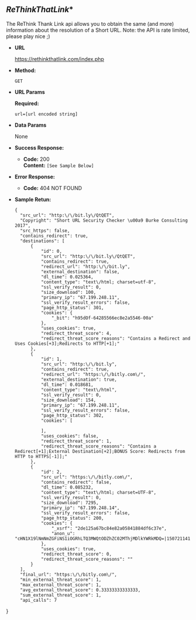 
*ReThinkThatLink**
----
  The ReThink Thank Link api allows you to obtain the same (and more) information about the resolution of a Short URL. Note: the API is rate limited, please play nice ;)

* **URL**

  https://rethinkthatlink.com/index.php

* **Method:**

  `GET`
  
*  **URL Params**

   **Required:**
 
   `url=[url encoded string]`

* **Data Params**

  None

* **Success Response:**

  * **Code:** 200 <br />
    **Content:** `[See Sample Below]`
 
* **Error Response:**

  * **Code:** 404 NOT FOUND <br />
  

  

* **Sample Retun:**

  ```
  {
    "src_url": "http:\/\/bit.ly\/QtQET",
    "Copyright": "Short URL Security Checker \u00a9 Burke Consulting 2017",
    "src_https": false,
    "contains_redirect": true,
    "destinations": [
        {
            "id": 0,
            "src_url": "http:\/\/bit.ly\/QtQET",
            "contains_redirect": true,
            "redirect_url": "http:\/\/bit.ly",
            "external_destination": false,
            "dl_time": 0.025364,
            "content_type": "text\/html; charset=utf-8",
            "ssl_verify_result": 0,
            "size_download": 100,
            "primary_ip": "67.199.248.11",
            "ssl_verify_result_errors": false,
            "page_http_status": 301,
            "cookies": {
                "_bit": "h95dOf-64285566ec8e2a5546-00a"
            },
            "uses_cookies": true,
            "redirect_threat_score": 4,
            "redirect_threat_score_reasons": "Contains a Redirect and Uses Cookies[+3];Redirects to HTTP[+1];"
        },
        {
            "id": 1,
            "src_url": "http:\/\/bit.ly",
            "contains_redirect": true,
            "redirect_url": "https:\/\/bitly.com\/",
            "external_destination": true,
            "dl_time": 0.018681,
            "content_type": "text\/html",
            "ssl_verify_result": 0,
            "size_download": 154,
            "primary_ip": "67.199.248.11",
            "ssl_verify_result_errors": false,
            "page_http_status": 302,
            "cookies": [

            ],
            "uses_cookies": false,
            "redirect_threat_score": 1,
            "redirect_threat_score_reasons": "Contains a Redirect[+1];External Destination[+2];BONUS Score: Redirects from  HTTP to HTTPS[-1]];"
        },
        {
            "id": 2,
            "src_url": "https:\/\/bitly.com\/",
            "contains_redirect": false,
            "dl_time": 0.085232,
            "content_type": "text\/html; charset=UTF-8",
            "ssl_verify_result": 0,
            "size_download": 7295,
            "primary_ip": "67.199.248.14",
            "ssl_verify_result_errors": false,
            "page_http_status": 200,
            "cookies": {
                "_xsrf": "2de125a67bc84e82a05841884df6c37e",
                "anon_u": "cHN1X19lNmNmZGFiNS1iOGRhLTQ3MWQtODZhZC02MThjMDlkYWRkMDQ=|1507211415|533e6dd36878811ca3ba41cb5c9d9d3af93f5c46"
            },
            "uses_cookies": true,
            "redirect_threat_score": 0,
            "redirect_threat_score_reasons": ""
        }
    ],
    "final_url": "https:\/\/bitly.com\/",
    "min_external_threat_score": 1,
    "max_external_threat_score": 1,
    "avg_external_threat_score": 0.33333333333333,
    "sum_external_threat_score": 1,
    "api_calls": 7
}
  ```
